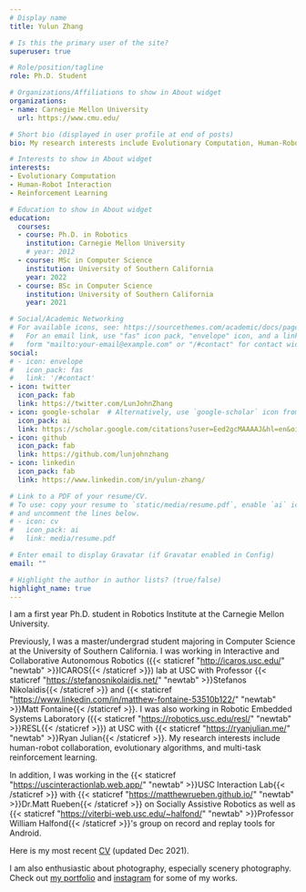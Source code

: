 ```yaml
---
# Display name
title: Yulun Zhang

# Is this the primary user of the site?
superuser: true

# Role/position/tagline
role: Ph.D. Student

# Organizations/Affiliations to show in About widget
organizations:
- name: Carnegie Mellon University
  url: https://www.cmu.edu/

# Short bio (displayed in user profile at end of posts)
bio: My research interests include Evolutionary Computation, Human-Robot Interaction, and Reinforcement Learning.

# Interests to show in About widget
interests:
- Evolutionary Computation
- Human-Robot Interaction
- Reinforcement Learning

# Education to show in About widget
education:
  courses:
  - course: Ph.D. in Robotics
    institution: Carnegie Mellon University
    # year: 2012
  - course: MSc in Computer Science
    institution: University of Southern California
    year: 2022
  - course: BSc in Computer Science
    institution: University of Southern California
    year: 2021

# Social/Academic Networking
# For available icons, see: https://sourcethemes.com/academic/docs/page-builder/#icons
#   For an email link, use "fas" icon pack, "envelope" icon, and a link in the
#   form "mailto:your-email@example.com" or "/#contact" for contact widget.
social:
# - icon: envelope
#   icon_pack: fas
#   link: '/#contact'
- icon: twitter
  icon_pack: fab
  link: https://twitter.com/LunJohnZhang
- icon: google-scholar  # Alternatively, use `google-scholar` icon from `ai` icon pack
  icon_pack: ai
  link: https://scholar.google.com/citations?user=Eed2gcMAAAAJ&hl=en&oi=sra
- icon: github
  icon_pack: fab
  link: https://github.com/lunjohnzhang
- icon: linkedin
  icon_pack: fab
  link: https://www.linkedin.com/in/yulun-zhang/

# Link to a PDF of your resume/CV.
# To use: copy your resume to `static/media/resume.pdf`, enable `ai` icons in `params.toml`, 
# and uncomment the lines below.
# - icon: cv
#   icon_pack: ai
#   link: media/resume.pdf

# Enter email to display Gravatar (if Gravatar enabled in Config)
email: ""

# Highlight the author in author lists? (true/false)
highlight_name: true
---
```


I am a first year Ph.D. student in Robotics Institute at the Carnegie Mellon University.

Previously, I was a master/undergrad student majoring in Computer Science at the University of Southern California. I was working in Interactive and Collaborative Autonomous Robotics ({{< staticref "http://icaros.usc.edu/" "newtab" >}}ICAROS{{< /staticref >}}) lab at USC with Professor {{< staticref "https://stefanosnikolaidis.net/" "newtab" >}}Stefanos Nikolaidis{{< /staticref >}} and {{< staticref "https://www.linkedin.com/in/matthew-fontaine-53510b122/" "newtab" >}}Matt Fontaine{{< /staticref >}}. I was also working in Robotic Embedded Systems Laboratory ({{< staticref "https://robotics.usc.edu/resl/" "newtab" >}}RESL{{< /staticref >}}) at USC with {{< staticref "https://ryanjulian.me/" "newtab" >}}Ryan Julian{{< /staticref >}}. My research interests include human-robot collaboration, evolutionary algorithms, and multi-task reinforcement learning.

In addition, I was working in the {{< staticref "https://uscinteractionlab.web.app/" "newtab" >}}USC Interaction Lab{{< /staticref >}} with {{< staticref "https://matthewrueben.github.io/" "newtab" >}}Dr.Matt Rueben{{< /staticref >}} on Socially Assistive Robotics as well as {{< staticref "https://viterbi-web.usc.edu/~halfond/" "newtab" >}}Professor William Halfond{{< /staticref >}}'s group on record and replay tools for Android.

Here is my most recent [CV](https://drive.google.com/file/d/18LB860iMyUP4kA1SxG72Oj3kIIHWl7XJ/view?usp=sharing) (updated Dec 2021).

I am also enthusiastic about photography, especially scenery photography. Check out [my portfolio](https://yulunzhang.myportfolio.com/) and [instagram](https://www.instagram.com/lunjohnzhang/) for some of my works.